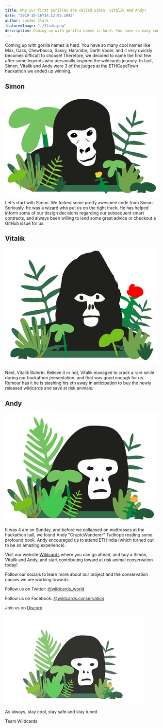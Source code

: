 ```yaml
---
title: Why our first gorillas are called Simon, Vitalik and Andy?
date: "2019-10-16T14:12:03.284Z"
author: JonJon Clark
featuredImage: "./3lads.png"
description: Coming up with gorilla names is hard. You have so many cool names like Max, Cass, Chewbacca, Sassy, Harambe, Darth Vader, and it very quickly becomes difficult to choose!
---
```


Coming up with gorilla names is hard. You have so many cool names like Max, Cass, Chewbacca, Sassy, Harambe, Darth Vader, and it very quickly becomes difficult to choose! Therefore, we decided to name the first few after some legends who personally inspired the wildcards journey. In fact, Simon, Vitalik and Andy were 3 of the judges at the ETHCapeTown hackathon we ended up winning.

## Simon

![simon](./simon.png "Simon Wildcard")

Let's start with Simon. We forked some pretty awesome code from Simon. Seriously, he was a wizard who put us on the right track. He has helped inform some of our design decisions regarding our subsequent smart contracts, and always been willing to lend some great advice or checkout a GitHub issue for us.

## Vitalik

![Vitalik](./vitalik2.png "Vitalik Wildcard")

Next, Vitalik Buterin. Believe it or not, Vitalik managed to crack a rare smile during our hackathon presentation, and that was good enough for us. Rumour has it he is stashing his eth away in anticipation to buy the newly released wildcards and save at risk animals.

## Andy

![Andy](./andy.png "Andy Wildcard")

It was 4 am on Sunday, and before we collapsed on mattresses at the hackathon hall, we found Andy "CryptoWanderer" Tudhope reading some profound book. Andy encouraged us to attend ETHIndia (which turned out to be an amazing experience).

Visit our website [Wildcards](https://wildcards.world) where you can go ahead, and buy a Simon, Vitalik and Andy, and start contributing toward at risk animal conservation today!

Follow our socials to learn more about our project and the conservation causes we are working towards.

Follow us on Twitter: [@wildcards_world](https://twitter.com/wildcards_world)

Follow us on Facebook: [@wildcards.conservation](https://www.facebook.com/wildcards.conservation)

Join us on [Discord](https://discord.gg/Wemmn63)

![thuglife](./thuggorilla.gif "Thuglife harberger tax")

As always, stay cool, stay safe and stay tuned

Team Wildcards
